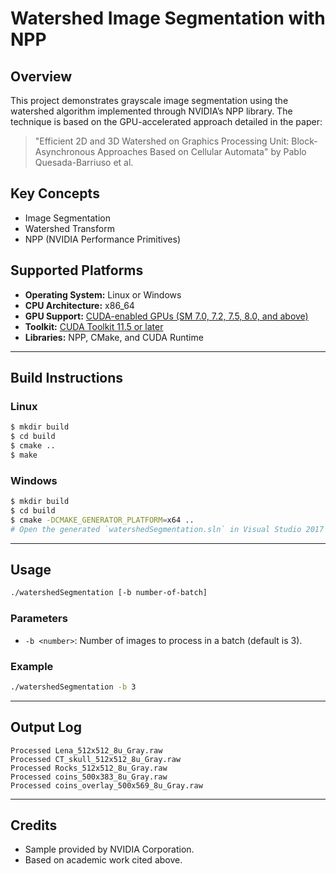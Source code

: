 # Watershed Image Segmentation with NPP

## Overview

This project demonstrates grayscale image segmentation using the watershed algorithm implemented through NVIDIA’s NPP library. The technique is based on the GPU-accelerated approach detailed in the paper:

> "Efficient 2D and 3D Watershed on Graphics Processing Unit: Block-Asynchronous Approaches Based on Cellular Automata" by Pablo Quesada-Barriuso et al.

## Key Concepts
- Image Segmentation
- Watershed Transform
- NPP (NVIDIA Performance Primitives)

## Supported Platforms
- **Operating System:** Linux or Windows
- **CPU Architecture:** x86_64
- **GPU Support:** [CUDA-enabled GPUs (SM 7.0, 7.2, 7.5, 8.0, and above)](https://developer.nvidia.com/cuda-gpus)
- **Toolkit:** [CUDA Toolkit 11.5 or later](https://developer.nvidia.com/cuda-downloads)
- **Libraries:** NPP, CMake, and CUDA Runtime

---

## Build Instructions

### Linux
```bash
$ mkdir build
$ cd build
$ cmake ..
$ make
```

### Windows
```bash
$ mkdir build
$ cd build
$ cmake -DCMAKE_GENERATOR_PLATFORM=x64 ..
# Open the generated `watershedSegmentation.sln` in Visual Studio 2017 and build the solution
```

---

## Usage
```bash
./watershedSegmentation [-b number-of-batch]
```

### Parameters
- `-b <number>`: Number of images to process in a batch (default is 3).

### Example
```bash
./watershedSegmentation -b 3
```

---

## Output Log
```text
Processed Lena_512x512_8u_Gray.raw
Processed CT_skull_512x512_8u_Gray.raw
Processed Rocks_512x512_8u_Gray.raw
Processed coins_500x383_8u_Gray.raw
Processed coins_overlay_500x569_8u_Gray.raw

```

---

## Credits
- Sample provided by NVIDIA Corporation.
- Based on academic work cited above.